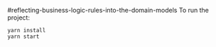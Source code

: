 #reflecting-business-logic-rules-into-the-domain-models
To run the project:
```
yarn install
yarn start
```